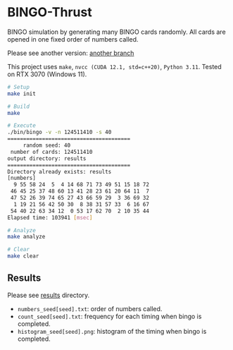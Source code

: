# BINGO-Thrust

BINGO simulation by generating many BINGO cards randomly. All cards are opened in one fixed order of numbers called.

Please see another version: [another branch](https://github.com/Yuki-Imajuku/BINGO-Thrust/tree/many-numbers-1-card)

This project uses `make`, `nvcc (CUDA 12.1, std=c++20)`, `Python 3.11`.
Tested on RTX 3070 (Windows 11).

```sh
# Setup
make init

# Build
make

# Execute
./bin/bingo -v -n 124511410 -s 40
=======================================
     random seed: 40
 number of cards: 124511410
output directory: results
=======================================
Directory already exists: results
[numbers]
  9 55 58 24  5  4 14 68 71 73 49 51 15 18 72
 46 45 25 37 48 60 13 41 28 23 61 20 64 11  7
 47 52 26 39 74 65 27 43 66 59 29  3 36 69 32
  1 19 21 56 42 50 30  8 38 31 57 33  6 16 67
 54 40 22 63 34 12  0 53 17 62 70  2 10 35 44
Elapsed time: 103941 [msec]

# Analyze
make analyze

# Clear
make clear
```


## Results
Please see [results](./results/) directory.

- `numbers_seed[seed].txt`: order of numbers called.
- `count_seed[seed].txt`: frequency for each timing when bingo is completed.
- `histogram_seed[seed].png`: histogram of the timing when bingo is completed. 
